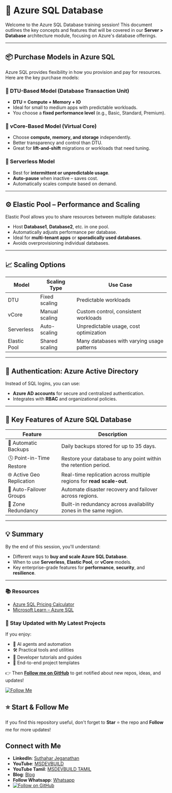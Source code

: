 # 📘 Azure SQL Database 

Welcome to the Azure SQL Database training session! This document outlines the key concepts and features that will be covered in our **Server > Database** architecture module, focusing on Azure's database offerings.

---

## 📦 Purchase Models in Azure SQL

Azure SQL provides flexibility in how you provision and pay for resources. Here are the key purchase models:

### 🔹 DTU-Based Model (Database Transaction Unit)
- **DTU = Compute + Memory + IO**
- Ideal for small to medium apps with predictable workloads.
- You choose a **fixed performance level** (e.g., Basic, Standard, Premium).

### 🔹 vCore-Based Model (Virtual Core)
- Choose **compute, memory, and storage** independently.
- Better transparency and control than DTU.
- Great for **lift-and-shift** migrations or workloads that need tuning.

### 🔹 Serverless Model
- Best for **intermittent or unpredictable usage**.
- **Auto-pause** when inactive – saves cost.
- Automatically scales compute based on demand.

---

## ⚙️ Elastic Pool – Performance and Scaling

Elastic Pool allows you to share resources between multiple databases:

- Host **Database1**, **Database2**, etc. in one pool.
- Automatically adjusts performance per database.
- Ideal for **multi-tenant apps** or **sporadically used databases**.
- Avoids overprovisioning individual databases.

---

## 📈 Scaling Options

| Model          | Scaling Type         | Use Case                                      |
|----------------|----------------------|-----------------------------------------------|
| DTU            | Fixed scaling        | Predictable workloads                         |
| vCore          | Manual scaling       | Custom control, consistent workloads          |
| Serverless     | Auto-scaling         | Unpredictable usage, cost optimization        |
| Elastic Pool   | Shared scaling       | Many databases with varying usage patterns    |

---

## 🔐 Authentication: Azure Active Directory

Instead of SQL logins, you can use:
- **Azure AD accounts** for secure and centralized authentication.
- Integrates with **RBAC** and organizational policies.

---

## 🌟 Key Features of Azure SQL Database

| Feature                  | Description                                                                 |
|--------------------------|-----------------------------------------------------------------------------|
| 🔄 Automatic Backups     | Daily backups stored for up to 35 days.                                     |
| 🕓 Point-in-Time Restore | Restore your database to any point within the retention period.             |
| 🌐 Active Geo Replication| Real-time replication across multiple regions for **read scale-out**.      |
| 🔁 Auto-Failover Groups  | Automate disaster recovery and failover across regions.                     |
| 🧭 Zone Redundancy       | Built-in redundancy across availability zones in the same region.           |

---

## 💡 Summary

By the end of this session, you'll understand:
- Different ways to **buy and scale Azure SQL Database**.
- When to use **Serverless**, **Elastic Pool**, or **vCore** models.
- Key enterprise-grade features for **performance**, **security**, and **resilience**.

---

### 📚 Resources
- [Azure SQL Pricing Calculator](https://azure.microsoft.com/en-us/pricing/calculator/)
- [Microsoft Learn – Azure SQL](https://learn.microsoft.com/en-us/azure/azure-sql/)

### 🔔 Stay Updated with My Latest Projects

If you enjoy:
- 🧠 AI agents and automation
- 🛠️ Practical tools and utilities
- 📘 Developer tutorials and guides
- 🚀 End-to-end project templates

👉 Then **[Follow me on GitHub](https://github.com/jssuthahar)** to get notified about new repos, ideas, and updates!

[![Follow Me](https://img.shields.io/github/followers/jssuthahar?label=Follow&style=social)](https://github.com/jssuthahar)

## ⭐ Start & Follow Me
If you find this repository useful, don't forget to **Star** ⭐ the repo and **Follow** me for more updates!

 ## Connect with Me
- **LinkedIn**: [Suthahar Jeganathan](https://www.linkedin.com/in/jssuthahar/)
- **YouTube**: [MSDEVBUILD](https://www.youtube.com/@MSDEVBUILD)
- **YouTube Tamil**: [MSDEVBUILD TAMIL](https://www.youtube.com/@MSDEVBUILDTamil)
- **Blog**: [Blog](https://www.msdevbuild.com/)
- **Follow Whatsapp**: [Whatsapp](https://www.whatsapp.com/channel/0029Va5j2rHEFeXcTlUhQB0J)
- [![Follow on GitHub](https://img.shields.io/github/followers/jssuthahar?label=Follow&style=social)](https://github.com/jssuthahar)


